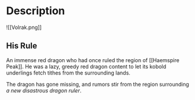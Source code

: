 # Description
![[Volrak.png]]
## His Rule
An immense red dragon who had once ruled the region of [[Haemspire Peak]]. He was a lazy, greedy red dragon content to let its kobold underlings fetch tithes from the surrounding lands.

The dragon has gone missing, and rumors stir from the region surrounding *a  new disastrous dragon ruler*.